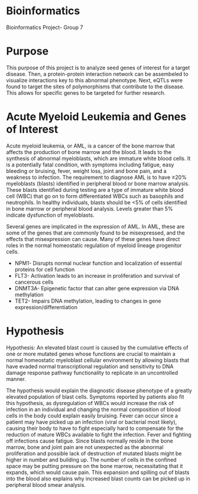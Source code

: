 # Bioinformatics
Bioinformatics Project- Group 7

# Purpose

This purpose of this project is to analyze seed genes of interest for a target disease. Then, a protein-protein interaction network can be assembeled to visualize interactions key to this abnormal phenotype. Next, eQTLs were found to target the sites of polymorphisms that contribute to the disease. This allows for specific genes to be targeted for further research.

# Acute Myeloid Leukemia and Genes of Interest

Acute myeloid leukemia, or AML, is a cancer of the bone marrow that affects the production of bone marrow and the blood. It leads to the synthesis of abnormal myeloblasts, which are immature white blood cells. It is a potentially fatal condition, with symptoms including fatigue, easy bleeding or bruising, fever, weight loss, joint and bone pain, and a weakness to infection. The requirement to diagnose AML is to have ≥20% myeloblasts (blasts) identified in peripheral blood or bone marrow analysis. These blasts identified during testing are a type of immature white blood cell (WBC) that go on to form differentiated WBCs such as basophils and neutrophils. In healthy individuals, blasts should be <5% of cells identified in bone marrow or peripheral blood analysis. Levels greater than 5% indicate dysfunction of myeloblasts.

Several genes are implicated in the expression of AML. In AML, these are some of the genes that are commonly found to be misexpressed, and the effects that misexpression can cause. Many of these genes have direct roles in the normal homeostatic regulation of myeloid lineage progenitor cells.
* NPM1- Disrupts normal nuclear function and localization of essential proteins for cell function
* FLT3- Activation leads to an increase in proliferation and survival of cancerous cells
* DNMT3A- Epigenetic factor that can alter gene expression via DNA methylation
* TET2- Impairs DNA methylation, leading to changes in gene expression/differentiation

# Hypothesis 
Hypothesis: An elevated blast count is caused by the cumulative effects of one or more mutated genes whose functions are crucial to maintain a normal homeostatic myeloblast cellular environment by allowing blasts that have evaded normal transcriptional regulation and sensitivity to DNA damage response pathway functionality to replicate in an uncontrolled manner.

The hypothesis would explain the diagnostic disease phenotype of a greatly elevated population of blast cells. Symptoms reported by patients also fit this hypothesis, as dysregulation of WBCs would increase the risk of infection in an individual and changing the normal composition of blood cells in the body could explain easily bruising. Fever can occur since a patient may have picked up an infection (viral or bacterial most likely), causing their body to have to fight especially hard to compensate for the reduction of mature WBCs available to fight the infection. Fever and fighting off infections cause fatigue. Since blasts normally reside in the bone marrow, bone and joint pain are not unexpected as the abnormal proliferation and possible lack of destruction of mutated blasts might be higher in number and building up. The number of cells in the confined space may be putting pressure on the bone marrow, necessitating that it expands, which would cause pain. This expansion and spilling out of blasts into the blood also explains why increased blast counts can be picked up in peripheral blood smear analysis.

